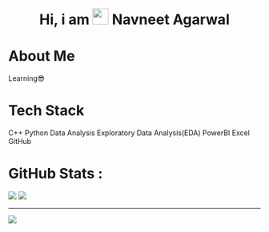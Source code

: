 <div align="center"><h1> Hi, i am <img src="https://raw.githubusercontent.com/TheDudeThatCode/TheDudeThatCode/master/Assets/Hi.gif" width="32px"/> Navneet Agarwal </h1> </div>

# About Me
Learning😎


# Tech Stack
C++
Python
Data Analysis
Exploratory Data Analysis(EDA)
PowerBI
Excel
GitHub

# GitHub Stats :
![](https://github-readme-stats.vercel.app/api?username=navneet1251&hide_border=false&include_all_commits=false&count_private=false)
![](https://github-readme-streak-stats.herokuapp.com/?user=navneet1251&hide_border=false)

---
[![](https://visitcount.itsvg.in/api?id=navneet1251&icon=0&color=0)](https://visitcount.itsvg.in)
<!-- made using https://prm.pushkaryadav.in -->

